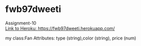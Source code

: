 # fwb97dweeti
Assignment-10<br>
<a href="https://fwb97dweeti.herokuapp.com/">Link to Heroku: https://fwb97dweeti.herokuapp.com/</a>

my class:Fan Attributes: type (string),color (string), price (num)
